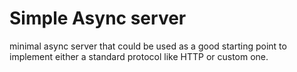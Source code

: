 # Simple Async server

minimal async server that could be used as a good starting point to implement either a standard protocol like HTTP or custom one.
